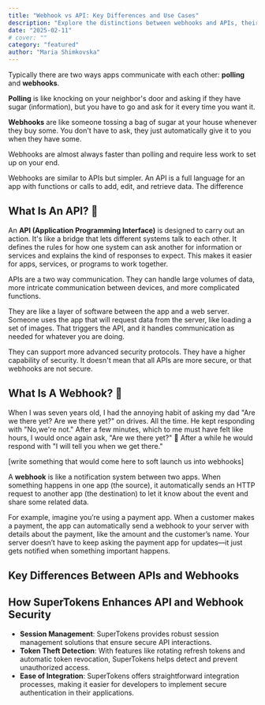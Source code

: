 ```yaml
---
title: "Webhook vs API: Key Differences and Use Cases"
description: "Explore the distinctions between webhooks and APIs, their functionalities, and determine the best scenarios for each in your integration strategy."
date: "2025-02-11"
# cover: ""
category: "featured"
author: "Maria Shimkovska"
---
```


Typically there are two ways apps communicate with each other: **polling** and **webhooks**. 

**Polling** is like knocking on your neighbor's door and asking if they have sugar (information), but you have to go and ask for it every time you want it. 

**Webhooks** are like someone tossing a bag of sugar at your house whenever they buy some. You don't have to ask, they just automatically give it to you when they have some. 

Webhooks are almost always faster than polling and require less work to set up on your end. 

Webhooks are similar to APIs but simpler. An API is a full language for an app with functions or calls to add, edit, and retrieve data. The difference 

## What Is An API? 🌉

An **API (Application Programming Interface)** is designed to carry out an action. It's like a bridge that lets different systems talk to each other. It defines the rules for how one system can ask another for information or services and explains the kind of responses to expect. This makes it easier for apps, services, or programs to work together.

APIs are a two way communication. They can handle large volumes of data, more intricate communication between devices, and more complicated functions. 

They are like a layer of software between the app and a web server. Someone uses the app that will request data from the server, like loading a set of images. That triggers the API, and it handles communication as needed for whatever you are doing. 

They can support more advanced security protocols. They have a higher capability of security. It doesn't mean that all APIs are more secure, or that webhooks are not secure. 

## What Is A Webhook? 📩

When I was seven years old, I had the annoying habit of asking my dad "Are we there yet? Are we there yet?" on drives. All the time. He kept responding with "No,we're not." After a few minutes, which to me must have felt like hours, I would once again ask, "Are we there yet?" 🚗 After a while he would respond with "I will tell you when we get there."

[write something that would come here to soft launch us into webhooks]

A **webhook** is like a notification system between two apps. When something happens in one app (the source), it automatically sends an HTTP request to another app (the destination) to let it know about the event and share some related data.

For example, imagine you’re using a payment app. When a customer makes a payment, the app can automatically send a webhook to your server with details about the payment, like the amount and the customer’s name. Your server doesn’t have to keep asking the payment app for updates—it just gets notified when something important happens.

## Key Differences Between APIs and Webhooks

## How SuperTokens Enhances API and Webhook Security 

- **Session Management**: SuperTokens provides robust session management solutions that ensure secure API interactions.
- **Token Theft Detection**: With features like rotating refresh tokens and automatic token revocation, SuperTokens helps detect and prevent unauthorized access.
- **Ease of Integration**: SuperTokens offers straightforward integration processes, making it easier for developers to implement secure authentication in their applications.